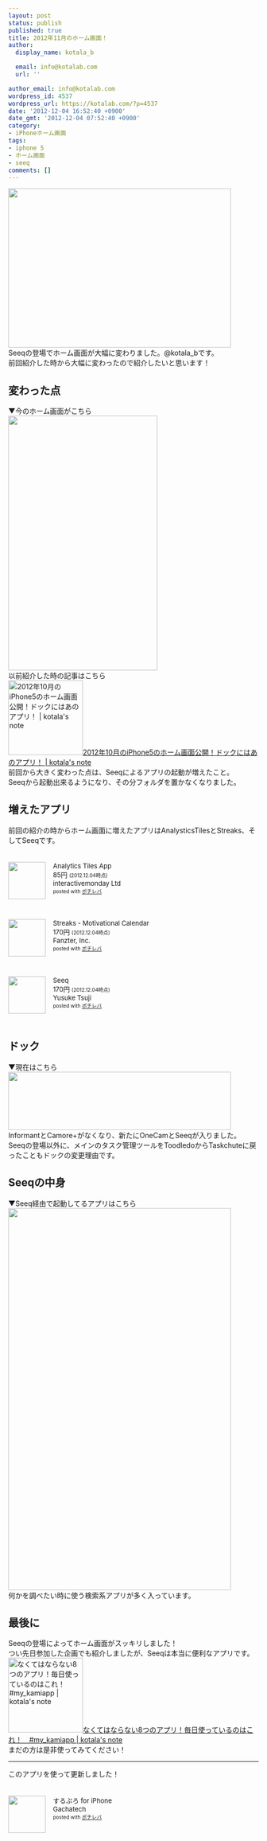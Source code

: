 ```yaml
---
layout: post
status: publish
published: true
title: 2012年11月のホーム画面！
author:
  display_name: kotala_b

  email: info@kotalab.com
  url: ''

author_email: info@kotalab.com
wordpress_id: 4537
wordpress_url: https://kotalab.com/?p=4537
date: '2012-12-04 16:52:40 +0900'
date_gmt: '2012-12-04 07:52:40 +0900'
category:
- iPhoneホーム画面
tags:
- iphone 5
- ホーム画面
- seeq
comments: []
---
```

<p><img alt="" src="https://kotalab.com/wp-content/uploads/slooProImg_20121204165236.png" width="448" height="320" /><br />
Seeqの登場でホーム画面が大幅に変わりました。@kotala_bです。<br />
前回紹介した時から大幅に変わったので紹介したいと思います！<br />
<!--more--></p>
<h2>変わった点</h2>
<p>▼今のホーム画面がこちら<br />
<img alt="" src="https://kotalab.com/wp-content/uploads/slooProImg_20121204165232.jpg" width="300" height="512" /><br />
以前紹介した時の記事はこちら<br />
<a href="https://kotalab.com/iphone-home-201210" target="_blank"><img class="alignleft" src="https://kotalab.com/wp-content/uploads/home_121010.png" alt="2012年10月のiPhone5のホーム画面公開！ドックにはあのアプリ！ | kotala's note" width="150" /></a><a href="https://kotalab.com/iphone-home-201210" target="_blank">2012年10月のiPhone5のホーム画面公開！ドックにはあのアプリ！ | kotala's note</a><br style="clear:both;" />前回から大きく変わった点は、Seeqによるアプリの起動が増えたこと。<br />
Seeqから起動出来るようになり、その分フォルダを置かなくなりました。</p>
<h2>増えたアプリ</h2>
<p>前回の紹介の時からホーム画面に増えたアプリはAnalysticsTilesとStreaks、そしてSeeqです。</p>
<div class="pochireba" style="text-align:left;font-size:small;padding:20px 0;/zoom: 1;overflow: hidden;"><span class="removed_link" title="click.linksynergy.com/fs-bin/click?id=d2yYUp776R4&amp;subid=&amp;offerid=94348.1&amp;type=3&amp;tmpid=3910&amp;RD_PARM1=https%253A%252F%252Fitunes.apple.com%252Fjp%252Fapp%252Fanalytics-tiles-app%252Fid527147208%253Fmt%253D8%2526uo%253D4"><img src="http://a1797.phobos.apple.com/us/r1000/114/Purple/v4/8e/8b/1a/8e8b1a69-b98a-e731-0e77-6f43143846ee/mzl.glphcvcp.png" width="75" height="75" style="float:left;margin:0 15px 0 0;" class="pochi_img" ></span>
<div class="pochi_info" style="text-align:left;/zoom: 1;overflow: hidden;">
<div class="pochi_name"><span class="removed_link" title="click.linksynergy.com/fs-bin/click?id=d2yYUp776R4&amp;subid=&amp;offerid=94348.1&amp;type=3&amp;tmpid=3910&amp;RD_PARM1=https%253A%252F%252Fitunes.apple.com%252Fjp%252Fapp%252Fanalytics-tiles-app%252Fid527147208%253Fmt%253D8%2526uo%253D4">Analytics Tiles App</span></div>
<div class="pochi_price" style="display:inline;">85円</div>
<div class="pochi_time" style="font-size:x-small;display:inline;">(2012.12.04時点)</div>
<div class="pochi_seller"><span class="removed_link" title="click.linksynergy.com/fs-bin/click?id=d2yYUp776R4&amp;subid=&amp;offerid=94348.1&amp;type=3&amp;tmpid=3910&amp;RD_PARM1=https%253A%252F%252Fitunes.apple.com%252Fjp%252Fartist%252Finteractivemonday-ltd%252Fid453520284%253Fuo%253D4">interactivemonday Ltd</span></div>
<div class="pochi_post" style="font-size:x-small;">posted with <a href="https://pochireba.com">ポチレバ</a></div>
</div>
<div class="pochireba-footer" style="clear: left"></div>
</div>
<div class="pochireba" style="text-align:left;font-size:small;padding:20px 0;/zoom: 1;overflow: hidden;"><span class="removed_link" title="click.linksynergy.com/fs-bin/click?id=d2yYUp776R4&amp;subid=&amp;offerid=94348.1&amp;type=3&amp;tmpid=3910&amp;RD_PARM1=https%253A%252F%252Fitunes.apple.com%252Fjp%252Fapp%252Fstreaks-motivational-calendar%252Fid345184462%253Fmt%253D8%2526uo%253D4"><img src="http://a881.phobos.apple.com/us/r1000/095/Purple/v4/7e/72/aa/7e72aa96-e673-67cd-d507-9d3676f4670d/mzl.axygeewx.png" width="75" height="75" style="float:left;margin:0 15px 0 0;" class="pochi_img" ></span>
<div class="pochi_info" style="text-align:left;/zoom: 1;overflow: hidden;">
<div class="pochi_name"><span class="removed_link" title="click.linksynergy.com/fs-bin/click?id=d2yYUp776R4&amp;subid=&amp;offerid=94348.1&amp;type=3&amp;tmpid=3910&amp;RD_PARM1=https%253A%252F%252Fitunes.apple.com%252Fjp%252Fapp%252Fstreaks-motivational-calendar%252Fid345184462%253Fmt%253D8%2526uo%253D4">Streaks - Motivational Calendar</span></div>
<div class="pochi_price" style="display:inline;">170円</div>
<div class="pochi_time" style="font-size:x-small;display:inline;">(2012.12.04時点)</div>
<div class="pochi_seller"><span class="removed_link" title="click.linksynergy.com/fs-bin/click?id=d2yYUp776R4&amp;subid=&amp;offerid=94348.1&amp;type=3&amp;tmpid=3910&amp;RD_PARM1=https%253A%252F%252Fitunes.apple.com%252Fjp%252Fartist%252Ffanzter-inc.%252Fid345184465%253Fuo%253D4">Fanzter, Inc.</span></div>
<div class="pochi_post" style="font-size:x-small;">posted with <a href="https://pochireba.com">ポチレバ</a></div>
</div>
<div class="pochireba-footer" style="clear: left"></div>
</div>
<div class="pochireba" style="text-align:left;font-size:small;padding:20px 0;/zoom: 1;overflow: hidden;"><span class="removed_link" title="click.linksynergy.com/fs-bin/click?id=d2yYUp776R4&amp;subid=&amp;offerid=94348.1&amp;type=3&amp;tmpid=3910&amp;RD_PARM1=https%253A%252F%252Fitunes.apple.com%252Fjp%252Fapp%252Fseeq%252Fid555289253%253Fmt%253D8%2526uo%253D4"><img src="http://a1834.phobos.apple.com/us/r1000/110/Purple/v4/24/8b/10/248b102e-1e96-0106-c5b5-687574e6ca64/mzl.bgvgozcg.png" width="75" height="75" style="float:left;margin:0 15px 0 0;" class="pochi_img" ></span>
<div class="pochi_info" style="text-align:left;/zoom: 1;overflow: hidden;">
<div class="pochi_name"><span class="removed_link" title="click.linksynergy.com/fs-bin/click?id=d2yYUp776R4&amp;subid=&amp;offerid=94348.1&amp;type=3&amp;tmpid=3910&amp;RD_PARM1=https%253A%252F%252Fitunes.apple.com%252Fjp%252Fapp%252Fseeq%252Fid555289253%253Fmt%253D8%2526uo%253D4">Seeq</span></div>
<div class="pochi_price" style="display:inline;">170円</div>
<div class="pochi_time" style="font-size:x-small;display:inline;">(2012.12.04時点)</div>
<div class="pochi_seller"><span class="removed_link" title="click.linksynergy.com/fs-bin/click?id=d2yYUp776R4&amp;subid=&amp;offerid=94348.1&amp;type=3&amp;tmpid=3910&amp;RD_PARM1=https%253A%252F%252Fitunes.apple.com%252Fjp%252Fartist%252Fyusuke-tsuji%252Fid406318338%253Fuo%253D4">Yusuke Tsuji</span></div>
<div class="pochi_post" style="font-size:x-small;">posted with <a href="https://pochireba.com">ポチレバ</a></div>
</div>
<div class="pochireba-footer" style="clear: left"></div>
</div>
<h2>ドック</h2>
<p>▼現在はこちら<br />
<img alt="" src="https://kotalab.com/wp-content/uploads/slooProImg_20121204165230.png" width="448" height="117" /><br />
InformantとCamore+がなくなり、新たにOneCamとSeeqが入りました。<br />
Seeqの登場以外に、メインのタスク管理ツールをToodledoからTaskchuteに戻ったこともドックの変更理由です。</p>
<h2>Seeqの中身</h2>
<p>▼Seeq経由で起動してるアプリはこちら<br />
<img alt="" src="https://kotalab.com/wp-content/uploads/slooProImg_20121204165225.jpg" width="448" height="768" /><br />
何かを調べたい時に使う検索系アプリが多く入っています。</p>
<h2>最後に</h2>
<p>Seeqの登場によってホーム画面がスッキリしました！<br />
つい先日参加した企画でも紹介しましたが、Seeqは本当に便利なアプリです。<br />
<a href="https://kotalab.com/my-kami-app" target="_blank"><img class="alignleft" src="https://kotalab.com/wp-content/uploads/kamiapp_121203.jpg" alt="なくてはならない8つのアプリ！毎日使っているのはこれ！　#my_kamiapp | kotala's note" width="150" /></a><a href="https://kotalab.com/my-kami-app" target="_blank">なくてはならない8つのアプリ！毎日使っているのはこれ！　#my_kamiapp | kotala's note</a><br style="clear:both;" />まだの方は是非使ってみてください！</p>
<hr>
<p>このアプリを使って更新しました！</p>
<div class="pochireba" style="text-align:left;font-size:small;padding:20px 0;/zoom: 1;overflow: hidden;"><span class="removed_link" title="click.linksynergy.com/fs-bin/click?id=d2yYUp776R4&amp;subid=&amp;offerid=94348.1&amp;type=3&amp;tmpid=3910&amp;RD_PARM1=http%253A%252F%252Fitunes.apple.com%252Fjp%252Fapp%252Fsurupuro-for-iphone%252Fid436676299%253Fmt%253D8%2526uo%253D4"><img src="http://a1.mzstatic.com/us/r1000/065/Purple/v4/4c/c6/a8/4cc6a855-cc5c-34ed-0436-36e219eafb81/mzl.xejvrijs.jpg" width="75" height="75" style="float:left;margin:0 15px 0 0;" class="pochi_img" ></span>
<div class="pochi_info" style="text-align:left;/zoom: 1;overflow: hidden;">
<div class="pochi_name"><span class="removed_link" title="click.linksynergy.com/fs-bin/click?id=d2yYUp776R4&amp;subid=&amp;offerid=94348.1&amp;type=3&amp;tmpid=3910&amp;RD_PARM1=http%253A%252F%252Fitunes.apple.com%252Fjp%252Fapp%252Fsurupuro-for-iphone%252Fid436676299%253Fmt%253D8%2526uo%253D4">するぷろ for iPhone</span></div>
<div class="pochi_seller"><span class="removed_link" title="click.linksynergy.com/fs-bin/click?id=d2yYUp776R4&amp;subid=&amp;offerid=94348.1&amp;type=3&amp;tmpid=3910&amp;RD_PARM1=http%253A%252F%252Fitunes.apple.com%252Fjp%252Fartist%252Fgachatech%252Fid358731102%253Fuo%253D4">Gachatech</span></div>
<div class="pochi_post" style="font-size:x-small;">posted with <a href="https://pochireba.com" target="_blank">ポチレバ</a></div>
</div>
<div class="pochireba-footer" style="clear: left"></div>
</div>
